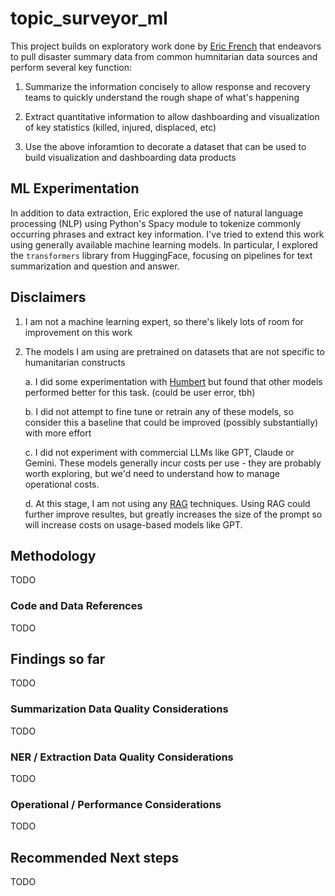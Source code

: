# topic_surveyor_ml

This project builds on exploratory work done by [Eric French](https://github.com/ericfrench2015/topic_surveyor/tree/main) that endeavors to pull disaster summary data from common humnitarian data sources and perform several key function:

1) Summarize the information concisely to allow response and recovery teams to quickly understand the rough shape of what's happening

2) Extract quantitative information to allow dashboarding and visualization of key statistics (killed, injured, displaced, etc)

3) Use the above inforamtion to decorate a dataset that can be used to build visualization and dashboarding data products

## ML Experimentation

In addition to data extraction, Eric explored the use of natural language processing (NLP) using Python's Spacy module to tokenize commonly occurring phrases and extract key information. I've tried to extend this work using generally available machine learning models. In particular, I explored the `transformers` library from HuggingFace, focusing on pipelines for text summarization and question and answer.

## Disclaimers

1) I am not a machine learning expert, so there's likely lots of room for improvement on this work

2) The models I am using are pretrained on datasets that are not specific to humanitarian constructs

    a. I did some experimentation with [Humbert](https://huggingface.co/nlp-thedeep/humbert) but found that other models performed better for this task. (could be user error, tbh)

    b. I did not attempt to fine tune or retrain any of these models, so consider this a baseline that could be improved (possibly substantially) with more effort   

    c. I did not experiment with commercial LLMs like GPT, Claude or Gemini. These models generally incur costs per use - they are probably worth exploring, but we'd need to understand how to manage operational costs.

    d. At this stage, I am not using any [RAG](https://blogs.nvidia.com/blog/what-is-retrieval-augmented-generation/) techniques. Using RAG could further improve resultes, but greatly increases the size of the prompt so will increase costs on usage-based models like GPT.

## Methodology
TODO

### Code and Data References
TODO

## Findings so far
TODO


### Summarization Data Quality Considerations
TODO

### NER / Extraction Data Quality Considerations
TODO

### Operational / Performance Considerations
TODO

## Recommended Next steps
TODO
